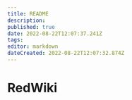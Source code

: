 ```yaml
---
title: README
description: 
published: true
date: 2022-08-22T12:07:37.241Z
tags: 
editor: markdown
dateCreated: 2022-08-22T12:07:32.874Z
---
```


# RedWiki
